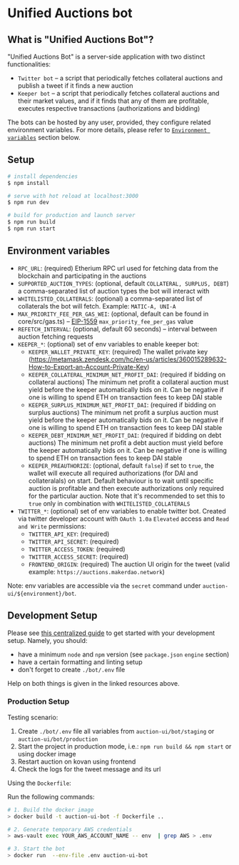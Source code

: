 # Unified Auctions bot

## What is "Unified Auctions Bot"?

"Unified Auctions Bot" is a server-side application with two distinct functionalities:

-   `Twitter bot` – a script that periodically fetches collateral auctions and publish a tweet if it finds a new auction
-   `Keeper bot` – a script that periodically fetches collateral auctions and their market values, and if it finds that any
    of them are profitable, executes respective transactions (authorizations and bidding)

The bots can be hosted by any user, provided, they configure related environment variables. For more details, please
refer to [`Environment variables`](#environment-variables) section below.

## Setup

```bash
# install dependencies
$ npm install

# serve with hot reload at localhost:3000
$ npm run dev

# build for production and launch server
$ npm run build
$ npm run start
```

## Environment variables

-   `RPC_URL`: (required) Etherium RPC url used for fetching data from the blockchain and participating in the auctions
-   `SUPPORTED_AUCTION_TYPES`: (optional, default `COLLATERAL, SURPLUS, DEBT`) a comma-separated list of auction types the bot will interact with
-   `WHITELISTED_COLLATERALS`: (optional) a comma-separated list of collaterals the bot will fetch. Example: `MATIC-A, UNI-A`
-   `MAX_PRIORITY_FEE_PER_GAS_WEI`: (optional, default can be found in core/src/gas.ts) – [EIP-1559](https://eips.ethereum.org/EIPS/eip-1559) `max_priority_fee_per_gas` value
-   `REFETCH_INTERVAL`: (optional, default 60 seconds) – interval between auction fetching requests
-   `KEEPER_*`: (optional) set of env variables to enable keeper bot:
    -   `KEEPER_WALLET_PRIVATE_KEY`: (required) The wallet private key (https://metamask.zendesk.com/hc/en-us/articles/360015289632-How-to-Export-an-Account-Private-Key)
    -   `KEEPER_COLLATERAL_MINIMUM_NET_PROFIT_DAI`: (required if bidding on collateral auctions) The minimum net profit a collateral auction must yield before the keeper automatically bids on it. Can be negative if one is willing to spend ETH on transaction fees to keep DAI stable
    -   `KEEPER_SURPLUS_MINIMUM_NET_PROFIT_DAI`: (required if bidding on surplus auctions) The minimum net profit a surplus auction must yield before the keeper automatically bids on it. Can be negative if one is willing to spend ETH on transaction fees to keep DAI stable
    -   `KEEPER_DEBT_MINIMUM_NET_PROFIT_DAI`: (required if bidding on debt auctions) The minimum net profit a debt auction must yield before the keeper automatically bids on it. Can be negative if one is willing to spend ETH on transaction fees to keep DAI stable
    -   `KEEPER_PREAUTHORIZE`: (optional, default `false`) if set to `true`, the wallet will execute all required authorizations (for DAI and collateralals) on start. Default behaviour is to wait until specific auction is profitable and then execute authorizations only required for the particular auction. Note that it's recommended to set this to `true` only in combination with `WHITELISTED_COLLATERALS`
-   `TWITTER_*`: (optional) set of env variables to enable twitter bot. Created via twitter developer account
    with `OAuth 1.0a` `Elevated` access and `Read and Write` permissions:
    -   `TWITTER_API_KEY`: (required)
    -   `TWITTER_API_SECRET`: (required)
    -   `TWITTER_ACCESS_TOKEN`: (required)
    -   `TWITTER_ACCESS_SECRET`: (required)
    -   `FRONTEND_ORIGIN`: (required) The auction UI origin for the tweet (valid
        example: `https://auctions.makerdao.network`)

Note: env variables are accessible via the `secret` command under `auction-ui/${environment}/bot`.

## Development Setup

Please see [this centralized guide](https://github.com/sidestream-tech/guides/blob/main/frontend-development/README.md)
to get started with your development setup. Namely, you should:

-   have a minimum `node` and `npm` version (see `package.json` `engine` section)
-   have a certain formatting and linting setup
-   don't forget to create `./bot/.env` file

Help on both things is given in the linked resources above.

### Production Setup

Testing scenario:

1. Create `./bot/.env` file all variables from `auction-ui/bot/staging` or `auction-ui/bot/production`
2. Start the project in production mode, i.e.: `npm run build && npm start` or using docker image
3. Restart auction on kovan using frontend
4. Check the logs for the tweet message and its url

Using the `Dockerfile`:

Run the following commands:

```sh
# 1. Build the docker image
> docker build -t auction-ui-bot -f Dockerfile ..

# 2. Generate temporary AWS credentials
> aws-vault exec YOUR_AWS_ACCOUNT_NAME -- env  | grep AWS > .env

# 3. Start the bot
> docker run  --env-file .env auction-ui-bot
```
